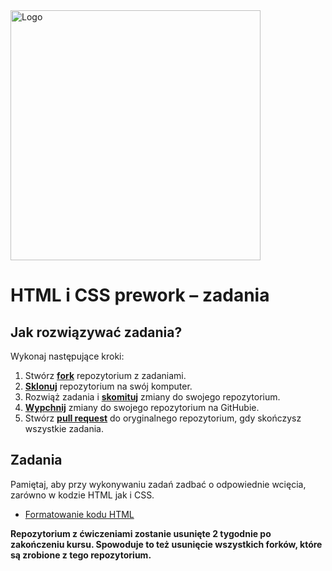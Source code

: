 <img alt="Logo" src="http://coderslab.pl/svg/logo-coderslab.svg" width="400">

#  HTML i CSS prework &ndash; zadania

## Jak rozwiązywać zadania?

Wykonaj następujące kroki:

1. Stwórz [**fork**][forking] repozytorium z zadaniami.
2. [**Sklonuj**][ref-clone] repozytorium na swój komputer.
3. Rozwiąż zadania i [**skomituj**][ref-commit] zmiany do swojego repozytorium.
4. [**Wypchnij**][ref-push] zmiany do swojego repozytorium na GitHubie.
5. Stwórz [**pull request**][pull-request] do oryginalnego repozytorium, gdy  skończysz wszystkie zadania.

## Zadania

Pamiętaj, aby przy wykonywaniu zadań zadbać o odpowiednie wcięcia, zarówno w kodzie HTML jak i CSS.

* [Formatowanie kodu HTML](https://www.granneman.com/webdev/coding/formatting-and-indenting-your-html/)

<!-- Links -->
[forking]: https://guides.github.com/activities/forking/
[ref-clone]: http://gitref.org/creating/#clone
[ref-commit]: http://gitref.org/basic/#commit
[ref-push]: http://gitref.org/remotes/#push
[pull-request]: https://help.github.com/articles/creating-a-pull-request

**Repozytorium z ćwiczeniami zostanie usunięte 2 tygodnie po zakończeniu kursu. Spowoduje to też usunięcie wszystkich forków, które są zrobione z tego repozytorium.**
